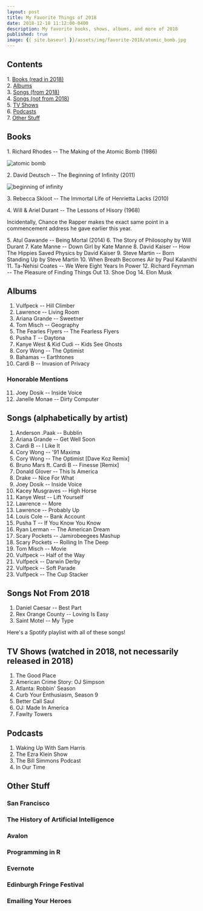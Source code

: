 ```yaml
---
layout: post
title: My Favorite Things of 2018
date: 2018-12-18 11:12:00-0400
description: My favorite books, shows, albums, and more of 2018
published: true
image: {{ site.baseurl }}/assets/img/favorite-2018/atomic_bomb.jpg
---
```


## Contents

1\. <a href="#Books">Books (read in 2018)</a><br>
2\. <a href="#Albums">Albums</a><br>
3\. <a href="#Songs">Songs (from 2018)</a><br>
4\. <a href="#OldSongs">Songs (not from 2018)</a><br>
5\. <a href="#TV">TV Shows</a><br>
6\. <a href="#Podcasts">Podcasts</a><br>
7\. <a href="#Other">Other Stuff</a>

<div id="Books" markdown="1">

## Books

1\. Richard Rhodes -- The Making of the Atomic Bomb (1986)

<img class="book" src="{{ site.baseurl }}/assets/img/favorite-2018/atomic_bomb.jpg" title="atomic bomb">

2\. David Deutsch -- The Beginning of Infinity (2011)

<img class="book" src="{{ site.baseurl }}/assets/img/favorite-2018/deutsch.jpg" title="beginning of infinity">

3\. Rebecca Skloot -- The Immortal Life of Henrietta Lacks (2010)


4\. Will & Ariel Durant -- The Lessons of Hisory (1968)

Incidentally, Chance the Rapper makes the exact same point in a commencement address he gave earlier this year.

5\. Atul Gawande -- Being Mortal (2014)
6\. The Story of Philosophy by Will Durant
7\. Kate Manne -- Down Girl by Kate Manne
8\. David Kaiser -- How The Hippies Saved Physics by David Kaiser
9\. Steve Martin -- Born Standing Up by Steve Martin
10\. When Breath Becomes Air by Paul Kalanithi
11\. Ta-Nehisi Coates -- We Were Eight Years In Power
12\. Richard Feynman -- The Pleasure of Finding Things Out
13\. Shoe Dog
14\. Elon Musk

</div>

<div id="Albums" markdown="1">

## Albums

1. Vulfpeck -- Hill Climber
2. Lawrence -- Living Room
3. Ariana Grande -- Sweetner
4. Tom Misch -- Geography
5. The Fearles Flyers -- The Fearless Flyers
6. Pusha T -- Daytona
7. Kanye West & Kid Cudi -- Kids See Ghosts
8. Cory Wong -- The Optimist
9. Bahamas -- Earthtones
10. Cardi B -- Invasion of Privacy

### Honorable Mentions

11. Joey Dosik -- Inside Voice
12. Janelle Monae -- Dirty Computer

</div>

<div id="Songs" markdown="1">

## Songs (alphabetically by artist)

<ol>
  <li> Anderson .Paak -- Bubblin </li>
  <li> Ariana Grande -- Get Well Soon </li>
  <li> Cardi B -- I Like It </li>
  <li> Cory Wong -- '91 Maxima </li>
  <li> Cory Wong -- The Optimist [Dave Koz Remix] </li>
  <li> Bruno Mars ft. Cardi B -- Finesse [Remix] </li>
  <li> Donald Glover -- This Is America </li>
  <li> Drake -- Nice For What </li>
  <li> Joey Dosik -- Inside Voice </li>
  <li> Kacey Musgraves -- High Horse </li>
  <li> Kanye West -- Lift Yourself </li>
  <li> Lawrence -- More </li>
  <li> Lawrence -- Probably Up </li>
  <li> Louis Cole -- Bank Account </li>
  <li> Pusha T -- If You Know You Know </li>
  <li> Ryan Lerman -- The American Dream </li>
  <li> Scary Pockets -- Jamirobeegees Mashup </li>
  <li> Scary Pockets -- Rolling In The Deep </li>
  <li> Tom Misch -- Movie </li>
  <li> Vulfpeck -- Half of the Way </li>
  <li> Vulfpeck -- Darwin Derby </li>
  <li> Vulfpeck -- Soft Parade </li>
  <li> Vulfpeck -- The Cup Stacker </li>
</ol>

</div>

## Songs Not From 2018

<ol>
  <li> Daniel Caesar -- Best Part</li>
  <li> Rex Orange County -- Loving Is Easy </li>
  <li> Saint Motel -- My Type </li>
</ol>

Here's a Spotify playlist with all of these songs!

## TV Shows (watched in 2018, not necessarily released in 2018)

1. The Good Place
2. American Crime Story: OJ Simpson
3. Atlanta: Robbin' Season
4. Curb Your Enthusiasm, Season 9
5. Better Call Saul
6. OJ: Made In America
7. Fawlty Towers


## Podcasts

<ol>
  <li> Waking Up With Sam Harris </li>
  <li> The Ezra Klein Show </li>
  <li> The Bill Simmons Podcast </li>
  <li> In Our Time
</ol>

## Other Stuff

### San Francisco

### The History of Artificial Intelligence

### Avalon

### Programming in R

### Evernote

### Edinburgh Fringe Festival

### Emailing Your Heroes
